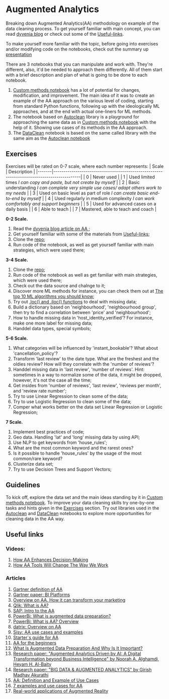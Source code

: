 # Augmented Analytics
Breaking down Augmented Analytics(AA) methodology on example of the data cleaning process. To get yourself familiar with main concept, you can read [dyvenia blog](https://dyvenia.com/blog/augmented-analytics)  or check out some of the [Useful-links](https://github.com/IrynaKovalchyk/Augmented-Analytics#useful-links).

To make yourself more familiar with the topic, before going into exercises and/or modifying code on the notebooks, check out the summary up [presentation](https://github.com/IrynaKovalchyk/Augmented-Analytics/blob/main/Augmented%20analysis.pdf)

There are 3 notebooks that you can manipulate and work with. They're different, also, it'd be needed to approach them differently. All of them start with a brief description and plan of what is going to be done to each notebook.
1. [Custom methods notebook](https://github.com/IrynaKovalchyk/Augmented-Analytics/blob/main/custom.ipynb) has a lot of potential for changes, modification, and improvement. The main idea of it was to create an example of the AA approach on the various level of coding, starting from standard Python functions, following up with the ideologically ML approaches, and at the end with actual one-liners for ML methods. 
2. The notebook based on [Autoclean](https://github.com/IrynaKovalchyk/Augmented-Analytics/blob/main/Autoclean.ipynb) library is a playground for approaching the same data as in [Custom methods notebook](https://github.com/IrynaKovalchyk/Augmented-Analytics/blob/main/custom.ipynb) with the help of it. Showing use cases of its methods in the AA approach.
3. The [DataClean](https://github.com/IrynaKovalchyk/Augmented-Analytics/blob/main/DataClean.ipynb) notebook is based on the same called library with the same aim as the [Autoclean notebook](https://github.com/IrynaKovalchyk/Augmented-Analytics/blob/main/Autoclean.ipynb) 


## Exercises 

Exercises will be rated on 0-7 scale, where each number represents:
| Scale | Description                                                                               |
|-------|-------------------------------------------------------------------------------------------|
| 0     | Never used                                                                                |
| 1     | Used limited times _I can copy and paste, but not create by myself_                       |
| 2     | Basic understanding _I can complete very simple use cases/ adapt others work to my needs_ |
| 3     | Used on basic level as part of role _I can create basic end-to-end by myself_             |
| 4     | Used regularly in medium complexity _I can work comfortably and support beginners_        |
| 5     | Used for advanced cases on a daily basis                                                  |
| 6     | Able to teach                                                                             |
| 7     | Mastered, able to teach and coach                                                         |

**0-2 Scale.** </br>
  1. Read the  [dyvenia blog article on AA ](https://dyvenia.com/blog/augmented-analytics); </br>
  2. Get yourself familiar with some of the materials from [Useful-links](https://github.com/IrynaKovalchyk/Augmented-Analytics#useful-links); </br>
  3. Clone the [repo](https://github.com/IrynaKovalchyk/Augmented-Analytics);</br>
  4. Run code of the notebook, as well as get yourself familiar with main strategies, which were used there; </br>

**3-4 Scale.**</br>
  1. Clone the [repo](https://github.com/IrynaKovalchyk/Augmented-Analytics);</br>
  2. Run code of the notebook as well as get familiar with main strategies, which were used there; </br>
  3. Check out the data source and chalnge to it; 
  4. Discover more ML methods for instance, you can check them out at [The top 10 ML algorithms you should know](https://medium.com/@techynilesh/the-top-10-machine-learning-algorithms-you-should-know-7c97222e08d2);
  5. Try out [.loc() and .iloc() functions](https://sparkbyexamples.com/pandas/pandas-difference-between-loc-vs-iloc-in-dataframe/) to deal with missing data;
  6. Build a dictionary based on 'neighbourhood', 'neighbourhood group', then try to find a correlation between 'price' and 'neighbourhood';
  7. How to handle missing data in 'host_identity_verified'? For instance, make one more label for missing data;
  8. Handdel data types, special symbols;

**5-6 Scale.**</br>
  1. What categories will be influenced by 'instant_bookable'? What about 'cancellation_policy'?
  2. Transform 'last review' to the date type. What are the freshest and the oldies review? How will they correlate with the 'number of reviews'?
  3. Handdel missing data in 'last review', 'number of reviews'. Hint: sometimes in a way to normalize some of the data, it might be dropped, however, it's not the case all the time;
  4. Get insides from 'number of reviews', 'last review', 'reviews per month', and 'review rate number';
  5. Try to use Linear Regression to clean some of the data;
  6. Try to use Logistic Regression to clean some of the data;
  7. Comper what works better on the data set Linear Regression or Logistic Regression;


**7 Scale.**</br>
  1. Implement best practices of code;
  2. Geo data. Handling 'lat' and 'long' missing data by using API;
  3. Use NLP to get keywords from 'house_rules';
  4. What are the most common keyword and the rarest ones?
  5. Is it possible to handle 'house_rules' by the usage of the most common/rare keyword?
  6. Clusterize data set;
  7. Try to use Decision Trees and Support Vectors;
  
## Guidelines 
To kick off, explore the data set and the main ideas standing by it in [Custom methods notebook](https://github.com/IrynaKovalchyk/Augmented-Analytics/blob/main/custom.ipynb). To improve your data cleaning skills try one-by-one tasks and hints given in the [Exercises](https://github.com/IrynaKovalchyk/Augmented-Analytics#exercises) section. Try out libraries used in the [Autoclean](https://github.com/IrynaKovalchyk/Augmented-Analytics/blob/main/Autoclean.ipynb) and [DataClean](https://github.com/IrynaKovalchyk/Augmented-Analytics/blob/main/DataClean.ipynb) notebooks to explore more opportunities for cleaning data in the AA way.

## Useful links 
### Videos:
1. <a href="https://www.youtube.com/watch?v=kyFrQRPGpAM" target="_blank">How AA Enhances Decision-Making</a>
2. <a href="https://www.youtube.com/watch?v=ascreEpm33A&t=0s" target="_blank">How AA Tools Will Change The Way We Work</a>
### Articles
1. <a href="https://www.gartner.com/en/documents/3773164" target="_blank">Gartner definition of AA</a> 
2. <a href="https://cedar.princeton.edu/sites/g/files/toruqf1076/files/media/gartner_bi_comparison_2018.pdf" target="_blank">Gartner paper: BI Platforms</a> 
3. <a href="https://www.adverity.com/augmented-analytics" target="_blank">Overview on AA. How it can transform your marketing</a>
4. <a href="https://www.qlik.com/us/augmented-analytics" target="_blank">Qlik: What is AA?</a>
5. <a href="https://www.sap.com/insights/what-is-augmented-analytics.html"  target="_blank">SAP: Intro to the AA</a>
6. <a href="https://powerbi.microsoft.com/en-us/what-is-augmented-data-preparation/" target="_blank">PowerBi: What is augmented data preparation?</a>
7. <a href="https://powerbi.microsoft.com/en-us/augmented-analytics/ " target="_blank">PowerBi: What is AA? Overview</a>
8. <a href="https://datrixgroup.com/en/augmented-analytics/"  target="_blank">datrix: Overview on AA</a>
9. <a href="https://sisudata.com/blog/augmented-analytics-use-cases-and-examples" target="_blank"> Sisy: AA use cases and examples </a>
10. <a href="https://www.selecthub.com/business-analytics/augmented-analytics-guide/" target="_blank">Starter`s guide for AA </a>
11. <a href="https://analyticsindiamag.com/a-primer-to-augmented-analytics-for-the-beginners/" target="_blank">AA for the beginners</a>
12. <a href="https://www.smarten.com/blog/what-is-augmented-data-preparation-and-why-is-it-important/" target="_blank">What Is Augmented Data Preparation And Why Is It Important?</a>
13. <a href="https://www.mdpi.com/1424-8220/22/20/8071"  target="_blank">Research paper: "Augmented Analytics Driven by AI: A Digital Transformation beyond Business Intelligence" by Noorah A. Alghamdi, Heyam H. Al-Baity </a>
14.  <a href="https://www.researchgate.net/publication/347442365_BIG_DATA_AUGMENTED_ANALYTICS" target="_blank">Research paper: "BIG DATA & AUGMENTED ANALYTICS" by Girish Madhav Akurathi</a>
15. <a href="https://www.freecodecamp.org/news/what-is-augmented-analytics-definition-example/" target="_blank">AA: Definition and Example of Use Cases </a>
16. <a href="https://unscrambl.com/blog/7-augmented-intelligence-examples-and-industry-use-cases/" target="_blank"> 7 examples and use cases for AA</a>
17. <a href="https://www.allerin.com/blog/what-if-we-told-you-that-augmented-reality-had-been-a-part-of-human-life-for-a-long-time-surprised-dont-be-with-emerging-technologies-ar-has-improved-a-lot-and-so-has-its-uses-augmented"  target="_blank">Real-world applications of Augmented Reality</a>

